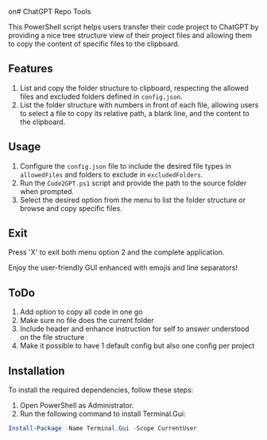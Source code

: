 on# ChatGPT Repo Tools

This PowerShell script helps users transfer their code project to ChatGPT by providing a nice tree structure view of their project files and allowing them to copy the content of specific files to the clipboard.

## Features

1. List and copy the folder structure to clipboard, respecting the allowed files and excluded folders defined in `config.json`.
2. List the folder structure with numbers in front of each file, allowing users to select a file to copy its relative path, a blank line, and the content to the clipboard.

## Usage

1. Configure the `config.json` file to include the desired file types in `allowedFiles` and folders to exclude in `excludedFolders`.
2. Run the `Code2GPT.ps1` script and provide the path to the source folder when prompted.
3. Select the desired option from the menu to list the folder structure or browse and copy specific files.

## Exit

Press 'X' to exit both menu option 2 and the complete application.

Enjoy the user-friendly GUI enhanced with emojis and line separators!

## ToDo

1. Add option to copy all code in one go
2. Make sure no file does the current folder
3. Include header and enhance instruction for self to answer understood on the file structure
4. Make it possible to have 1 default config but also one config per project

## Installation

To install the required dependencies, follow these steps:

1. Open PowerShell as Administrator.
2. Run the following command to install Terminal.Gui:

```powershell
Install-Package -Name Terminal.Gui -Scope CurrentUser
```
